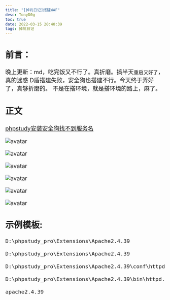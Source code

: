 ```yaml
---
title: "[掉坑日记]搭建WAF"
desc: TonyD0g
toc: true
date: 2022-03-15 20:40:39
tags: 掉坑日记
---
```

<font size=4 >

<!-- more -->

## 前言：
晚上更新：md，吃完饭又不行了。真折磨。搞半天`重启又好了`，真的迷惑
D盾搭建失败，安全狗也搭建不行。今天终于弄好了，真够折磨的。
不是在搭环境，就是搭环境的路上，麻了。

## 正文
[phpstudy安装安全狗找不到服务名](https://blog.csdn.net/songling515010475/article/details/106845000)


![avatar](https://s1.ax1x.com/2022/04/30/OpleZd.png)

![avatar](https://s1.ax1x.com/2022/04/30/OplEse.png)

![avatar](https://s1.ax1x.com/2022/04/30/OplVqH.png)

![avatar](https://s1.ax1x.com/2022/04/30/OplnII.png)

![avatar](https://s1.ax1x.com/2022/04/30/OplmdA.png)

![avatar](https://s1.ax1x.com/2022/04/30/OplKit.png)

## 示例模板:
```
D:\phpstudy_pro\Extensions\Apache2.4.39

D:\phpstudy_pro\Extensions\Apache2.4.39

D:\phpstudy_pro\Extensions\Apache2.4.39\conf\httpd.conf

D:\phpstudy_pro\Extensions\Apache2.4.39\bin\httpd.exe

apache2.4.39
```

</font>